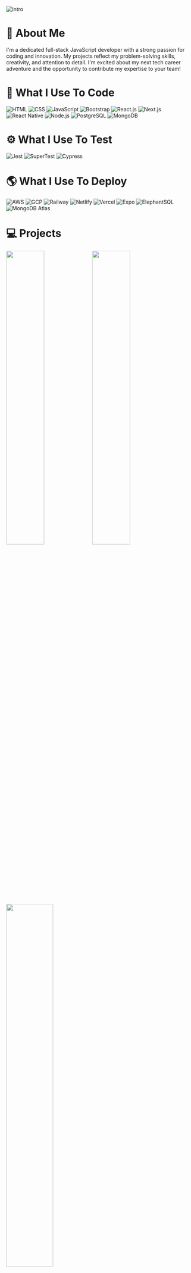 ![intro](https://github.com/haroon-ali-dev/haroon-ali-dev/assets/87202358/aa680a81-982b-406d-94f7-dc0ba03a49dd)

# :bearded_person: About Me
I'm a dedicated full-stack JavaScript developer with a strong passion for coding and innovation. My projects reflect my problem-solving skills, creativity, and attention to detail. I'm excited about my next tech career adventure and the opportunity to contribute my expertise to your team!

# :hammer: What I Use To Code
![HTML](https://img.shields.io/badge/HTML5-E34F26?style=for-the-badge&logo=html5&logoColor=white)
![CSS](https://img.shields.io/badge/CSS3-1572B6?style=for-the-badge&logo=css3&logoColor=white)
![JavaScript](https://img.shields.io/badge/Javascript-F0DB4F?style=for-the-badge&labelColor=black&logo=javascript&logoColor=F0DB4F)
![Bootstrap](https://img.shields.io/badge/Bootstrap-563D7C?style=for-the-badge&logo=bootstrap&logoColor=white)
![React.js](https://img.shields.io/badge/React-61DBFB?style=for-the-badge&labelColor=black&logo=react&logoColor=61DBFB)
![Next.js](https://img.shields.io/badge/next.js-000000?style=for-the-badge&logo=nextdotjs&logoColor=white)
![React Native](https://img.shields.io/badge/React%20Native-61DBFB?style=for-the-badge&labelColor=black&logo=react&logoColor=61DBFB)
![Node.js](https://img.shields.io/badge/Nodejs-3C873A?style=for-the-badge&labelColor=black&logo=node.js&logoColor=white)
![PostgreSQL](https://img.shields.io/badge/PostgreSQL-316192?style=for-the-badge&labelColor=black&logo=postgresql&logoColor=white)
![MongoDB](https://img.shields.io/badge/MongoDB-4EA94B?style=for-the-badge&logo=mongodb&logoColor=white)

# :gear: What I Use To Test
![Jest](https://img.shields.io/badge/jest-C21325?style=for-the-badge&labelColor=black&logo=jest&logoColor=white)
![SuperTest](https://img.shields.io/badge/SuperTest-black)
![Cypress](https://img.shields.io/badge/Cypress-3C873A?style=for-the-badge&labelColor=black&logo=cypress&logoColor=white)

# :earth_americas: What I Use To Deploy
![AWS](https://img.shields.io/badge/aws-black?style=for-the-badge&labelColor=black&logo=amazonaws&logoColor=white)
![GCP](https://img.shields.io/badge/gcp-black?style=for-the-badge&labelColor=black&logo=googlecloud&logoColor=white)
![Railway](https://img.shields.io/badge/railway-black?style=for-the-badge&labelColor=black&logo=railway&logoColor=white)
![Netlify](https://img.shields.io/badge/netlify-black?style=for-the-badge&labelColor=black&logo=netlify&logoColor=white)
![Vercel](https://img.shields.io/badge/vercel-black?style=for-the-badge&labelColor=black&logo=vercel&logoColor=white)
![Expo](https://img.shields.io/badge/expo-black?style=for-the-badge&labelColor=black&logo=expo&logoColor=white)
![ElephantSQL](https://img.shields.io/badge/ElephantSQL-black)
![MongoDB Atlas](https://img.shields.io/badge/MongoDB%20Atlas-black)

# 💻 Projects
<img width="45%" src="https://github.com/haroon-ali-dev/haroon-ali-dev/assets/87202358/4f9446d5-a0c0-42bd-8433-18ed21d9b3f5" />
<img width="45%" src="https://github.com/haroon-ali-dev/haroon-ali-dev/assets/87202358/9bff8790-0270-48e9-8bb0-10fa8af598bd" />
<img width="50%" src="https://github.com/haroon-ali-dev/haroon-ali-dev/assets/87202358/d5fe05ea-b2ee-4626-9a9a-282a17ae0a91" />
<img width="50%" src="https://github.com/haroon-ali-dev/haroon-ali-dev/assets/87202358/82eb5f7d-8178-4730-ade8-70a4e49066d5" />
